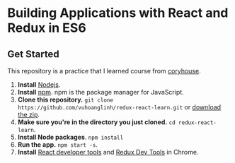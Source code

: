 # Building Applications with React and Redux in ES6

## Get Started
This repository is a practice that I learned course from [coryhouse](https://www.pluralsight.com/authors/cory-house).

1. **Install** [Nodejs](https://nodejs.org).
2. **Install** [npm](https://www.npmjs.com). npm is the package manager for JavaScript.
3. **Clone this repository.** `git clone https://github.com/vuhoanglinh/redux-react-learn.git`
 or [download the zip](https://github.com/vuhoanglinh/redux-react-learn/archive/master.zip).
4. **Make sure you're in the directory you just cloned.** `cd redux-react-learn`.
5. **Install Node packages**. `npm install`
6. **Run the app.** `npm start -s`.
7. **Install** [React developer tools](https://chrome.google.com/webstore/detail/react-developer-tools/fmkadmapgofadopljbjfkapdkoienihi?hl=en) and [Redux Dev Tools](https://chrome.google.com/webstore/detail/redux-devtools/lmhkpmbekcpmknklioeibfkpmmfibljd?hl=en) in Chrome.
